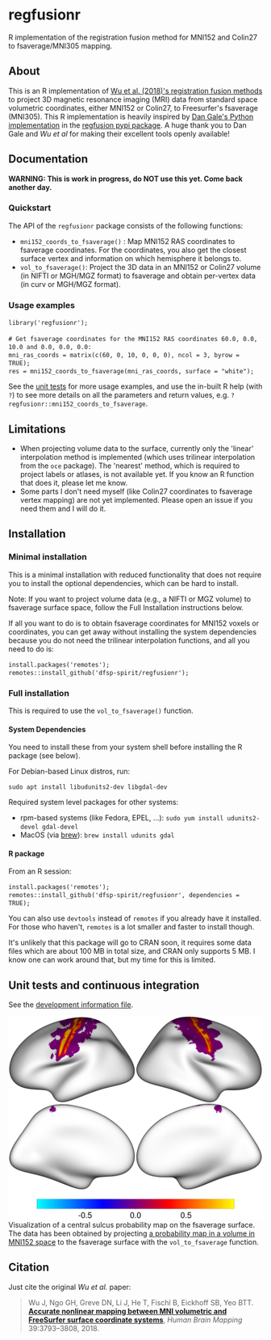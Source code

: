 # regfusionr
R implementation of the registration fusion method for MNI152 and Colin27 to fsaverage/MNI305 mapping.

## About

This is an R implementation of [Wu et al. (2018)'s registration fusion methods](https://onlinelibrary.wiley.com/doi/full/10.1002/hbm.24213) to project 3D magnetic resonance imaging (MRI) data from standard space volumetric coordinates, either MNI152 or Colin27, to Freesurfer's fsaverage (MNI305). This R implementation is heavily inspired by [Dan Gale's Python implementation](https://github.com/danjgale/reg-fusion) in the [regfusion pypi package](https://pypi.org/project/regfusion/). A huge thank you to Dan Gale and  *Wu et al* for making their excellent tools openly available!

## Documentation

**WARNING: This is work in progress, do NOT use this yet. Come back another day.**

### Quickstart

The API of the `regfusionr` package consists of the following functions:

* `mni152_coords_to_fsaverage()` : Map MNI152 RAS coordinates to fsaverage coordinates. For the coordinates, you also get the closest surface vertex and information on which hemisphere it belongs to.
* `vol_to_fsaverage()`: Project the 3D data in an MNI152 or Colin27 volume (in NIFTI or MGH/MGZ format) to fsaverage and obtain per-vertex data (in curv or MGH/MGZ format).


### Usage examples

```
library('regfusionr');

# Get fsaverage coordinates for the MNI152 RAS coordinates 60.0, 0.0, 10.0 and 0.0, 0.0, 0.0:
mni_ras_coords = matrix(c(60, 0, 10, 0, 0, 0), ncol = 3, byrow = TRUE);
res = mni152_coords_to_fsaverage(mni_ras_coords, surface = "white");
```

See the [unit tests](./test/testthat/) for more usage examples, and use the in-built R help (with `?`) to see more details on all the parameters and return values, e.g. `?regfusionr::mni152_coords_to_fsaverage`.


## Limitations

* When projecting volume data to the surface, currently only the 'linear' interpolation method is implemented (which uses trilinear interpolation from the `oce` package). The 'nearest' method, which is required to project labels or atlases, is not available yet. If you know an R function that does it, please let me know.
* Some parts I don't need myself (like Colin27 coordinates to fsaverage vertex mapping) are not yet implemented. Please open an issue if you need them and I will do it.


## Installation

### Minimal installation

This is a minimal installation with reduced functionality that does not require you to install the optional dependencies, which can be  hard to install.

Note: If you want to project volume data (e.g., a NIFTI or MGZ volume) to fsaverage surface space, follow the Full Installation instructions below.

If all you want to do is to obtain fsaverage coordinates for MNI152 voxels or coordinates, you can get away without installing the system dependencies because you do not need the trilinear interpolation functions, and all you need to do is:

```
install.packages('remotes');
remotes::install_github('dfsp-spirit/regfusionr');
```

### Full installation

This is required to use the `vol_to_fsaverage()` function.

#### System Dependencies

You need to install these from your system shell before installing the R package (see below).

For Debian-based Linux distros, run:
```
sudo apt install libudunits2-dev libgdal-dev
```

Required system level packages for other systems:
 
* rpm-based systems (like Fedora, EPEL, ...): `sudo yum install udunits2-devel gdal-devel`
* MacOS (via [brew](https://brew.sh)): `brew install udunits gdal`

#### R package

From an R session:

```
install.packages('remotes');
remotes::install_github('dfsp-spirit/regfusionr', dependencies = TRUE);
```

You can also use `devtools` instead of `remotes` if you already have it installed. For those who haven't, `remotes` is a lot smaller and faster to install though.

It's unlikely that this package will go to CRAN soon, it requires some data files which are about 100 MB in total size, and CRAN only supports 5 MB. I know one can work around that, but my time for this is limited.


## Unit tests and continuous integration

See the [development information file](./DEVELOP.md).

![Vis](./web/output_vol_to_fsaverage.png?raw=true "Projection of a central sulcus probability map from a volume in MNI152 space to the fsaverage surface.")
Visualization of a central sulcus probability map on the fsaverage surface. The data has been obtained by projecting [a probability map in a volume in MNI152 space](./inst/extdata/testdata/MNI_probMap_ants.central_sulc.nii.gz) to the fsaverage surface with the `vol_to_fsaverage` function.


## Citation

Just cite the original *Wu et al.* paper:

>Wu J, Ngo GH, Greve DN, Li J, He T, Fischl B, Eickhoff SB, Yeo BTT. [**Accurate nonlinear mapping between MNI volumetric and FreeSurfer surface coordinate systems**](http://people.csail.mit.edu/ythomas/publications/2018VolSurfMapping-HBM.pdf), *Human Brain Mapping* 39:3793–3808, 2018.


   
